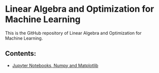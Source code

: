 # Linear Algebra and Optimization for Machine Learning



This is the GitHub repository of Linear Algebra and Optimization for Machine Learning.

## Contents:

- [Jupyter Notebooks, Numpy and Matplotlib](https://github.com/um-perez-alvaro/Linear-Algebra-and-Optimization-for-Machine-Learning/tree/master/Jupyter%20Notebooks/Introduction)


